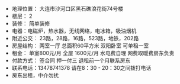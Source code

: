 - 地理位置： 大连市沙河口区黑石礁浪花街74号楼
- 楼层： 2
- 装修： 简单装修
- 电器：电磁炉，热水器，无线网络，电冰箱，吸油烟机
- 附近公交： 23路，28路，16路，523路，地铁，202路
- 房屋结构： 两室一厅 总面积60平方米 双阳卧室  可单租一室
- 租金： 单室800元/月  全屋 1600元/月  水电费自理 网费取暖费房东负责
- 付款方式： 签合同 押一付三 退租前一个月联系房东
- 联系电话：13478741378 请在8：30 - 20：30之间拨打电话
- 房东出租，中介勿扰
